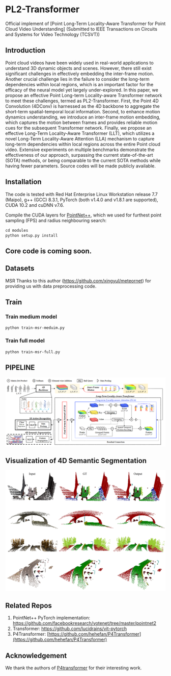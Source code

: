 # PL2-Transformer
Official implement of [Point Long-Term Locality-Aware Transformer for Point Cloud Video Understanding] (Submitted to IEEE Transactions on Circuits and Systems for Video Technology (TCSVT))
## Introduction
Point cloud videos have been widely used in real-world applications to understand 3D dynamic objects and scenes. However, there still exist significant challenges in effectively embedding the inter-frame motion. Another crucial challenge lies in the failure to consider the long-term dependencies within local regions, which is an important factor for the efficacy of the neural model yet largely under-explored. In this paper, we propose an effective Point Long-term Locality-aware Transformer network to meet these challenges, termed as PL2-Transformer. First, the Point 4D Convolution (4DConv) is harnessed as the 4D backbone to aggregate the short-term spatial-temporal local information. Second, to enhance motion dynamics understanding, we introduce an inter-frame motion embedding, which captures the motion between frames and provides reliable motion cues for the subsequent Transformer network. Finally, we propose an effective Long-Term Locality-Aware Transformer (LLT), which utilizes a novel Long-Term Locality-Aware Attention (LLA) mechanism to capture long-term dependencies within local regions across the entire Point cloud video. Extensive experiments on multiple benchmarks demonstrate the effectiveness of our approach, surpassing the current state-of-the-art (SOTA) methods, or being comparable to the current SOTA methods while having fewer parameters. Source codes will be made publicly available. 
## Installation

The code is tested with Red Hat Enterprise Linux Workstation release 7.7 (Maipo), g++ (GCC) 8.3.1, PyTorch (both v1.4.0 and v1.8.1 are supported), CUDA 10.2 and cuDNN v7.6.

Compile the CUDA layers for [PointNet++](http://arxiv.org/abs/1706.02413), which we used for furthest point sampling (FPS) and radius neighbouring search:
```
cd modules
python setup.py install
```
## Core code is coming soon.
## Datasets
MSR Thanks to this author (https://github.com/xingyul/meteornet) for providing us with data preprocessing code.

## Train
### Train medium model
```
python train-msr-meduim.py
```
### Train full model
```
python train-msr-full.py
```
## PIPELINE
![pipeline](https://github.com/I2-Multimedia-Lab/PL2-Transformer/blob/main/Pipeline.png)
## Visualization of 4D Semantic Segmentation
![visualization](https://github.com/I2-Multimedia-Lab/PL2-Transformer/blob/main/experiments_synthia_visualizationV3.jpg)
## Related Repos

1. PointNet++ PyTorch implementation: https://github.com/facebookresearch/votenet/tree/master/pointnet2
2. Transformer: https://github.com/lucidrains/vit-pytorch
3. P4Transformer: [https://github.com/hehefan/P4Transformer](https://github.com/hehefan/P4Transformer)

## Acknowledgement

We thank the authors of [P4transformer](https://github.com/hehefan/P4Transformer) for their interesting work.

